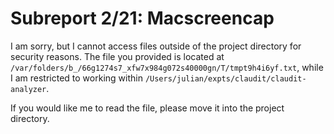 # Subreport 2/21: Macscreencap

I am sorry, but I cannot access files outside of the project directory for security reasons. The file you provided is located at `/var/folders/b_/66g1274s7_xfw7x984g072s40000gn/T/tmpt9h4i6yf.txt`, while I am restricted to working within `/Users/julian/expts/claudit/claudit-analyzer`.

If you would like me to read the file, please move it into the project directory.
